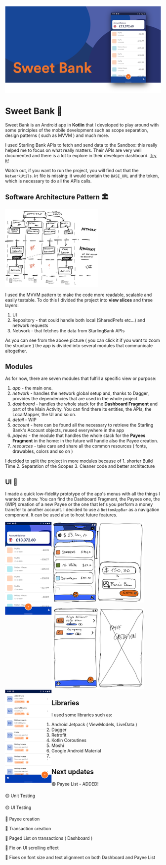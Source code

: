
<img src="https://raw.githubusercontent.com/davidmarinangeli/Sweet-Bank/master/screenshots%20and%20cover%20images/cover_image.png" width="700"/>

# Sweet Bank 🍬
Sweet Bank is an Android app in **Kotlin** that I developed to play around with some principles of the mobile development such as scope separation, design patterns ( such as MVVM ) and much more.

I used Starling Bank APIs to fetch and send data to the Sandbox: this really helped me to focus on what really matters. Their APIs are very well documented and there is a lot to explore in their developer dashboard. [Try it](https://developer.starlingbank.com/docs)!

Watch out, if you want to run the project, you will find out that the `NetworkUtils.kt` file is missing: it would contain the `BASE_URL` and the token, which is necessary to do all the APIs calls. 

## Software Architecture Pattern 🏛
<img src="https://raw.githubusercontent.com/davidmarinangeli/Sweet-Bank/master/screenshots%20and%20cover%20images/AppStructure.png" width="300"/>

I used the MVVM pattern to make the code more readable, scalable and easily testable. To do this I divided the project into **view slices** and three layers:

1.  UI
2.  Repository - that could handle both local (SharedPrefs etc…) and network requests
3.  Network - that fetches the data from StarlingBank APIs

As you can see from the above picture ( you can click it if you want to zoom the structure ) the app is divided into several modules that communicate altogether.

## Modules
As for now, there are seven modules that fulfill a specific view or purpose:
1. *app* - the main one.
2. *network* - handles the network global setup and, thanks to Dagger, provides the dependencies that are used in the whole project.
3. *dashboard* - handles the whole stack for the **Dashboard Fragment** and part of the Main Activity. You can find there its entities, the APIs, the LocalMapper, the UI and so on.
4. *detail* - WIP
5. *account* - here can be found all the necessary to retrieve the Starling Bank's Account objects, reused everywhere in the app
6. *payees* - the module that handles the whole stack for the **Payees Fragment** in the home: in the future will handle also the Payee creation.
7. *resources* - take care and share all the common resources ( fonts, drawables, colors and so on )

I decided to split the project in more modules because of 1. shorter Build Time 2. Separation of the Scopes 3. Cleaner code and better architecture

## UI 🎨
I made a quick low-fidelity prototype of the app's menus with all the things I wanted to show. You can find the Dashboard Fragment, the Payees one, the (WIP) creation of a new Payee or the one that let's you perform a  money transfer to another account.
I decided to use a `BottomAppBar` as a navigation component. It can be used also to host future features.

<img style="float: center;" src="https://raw.githubusercontent.com/davidmarinangeli/Sweet-Bank/master/screenshots%20and%20cover%20images/Dashboard%2BsendMoneyCreation.png" width="300"/><img style="float: left;" src="https://raw.githubusercontent.com/davidmarinangeli/Sweet-Bank/master/screenshots%20and%20cover%20images/Screenshot_20200220-191016.png" height="300"/>

<img style="float: center;" src="https://raw.githubusercontent.com/davidmarinangeli/Sweet-Bank/master/screenshots%20and%20cover%20images/PayeeList%2BPayeeCreation.png" width="300"/><img style="float: left;" src="https://raw.githubusercontent.com/davidmarinangeli/Sweet-Bank/master/screenshots%20and%20cover%20images/Screenshot_20200220-191000.png" height="300"/>


## Libraries
I used some libraries such as:
 1. Android Jetpack ( ViewModels, LiveData )
 2. Dagger
 3. Retrofit
 4. Kotlin Coroutines
 5. Moshi
 6. Google Android Material
 7. 

## Next updates 

🟢 Payee List - ADDED!

🟡 Unit Testing

🟡 UI Testing

🔴 Payee creation

🔴 Transaction creation

🔴 Paged List on transactions ( Dashboard )

🔴 Fix on UI scrolling effect

🔴 Fixes on font size and text alignment on both Dashboard and Payee List


